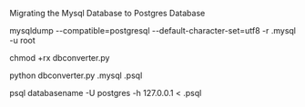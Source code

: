 Migrating the Mysql Database to Postgres Database

mysqldump --compatible=postgresql --default-character-set=utf8 -r <databasename>.mysql -u root <databasename>
  
chmod +rx dbconverter.py

python dbconverter.py <databasename>.mysql <databasename>.psql
    
psql databasename -U postgres -h 127.0.0.1 < <databasename>.psql
